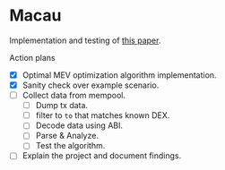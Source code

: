 # Macau

Implementation and testing of [this paper](https://dl.acm.org/doi/10.1145/3736252.3742581).

Action plans
-[x] Optimal MEV optimization algorithm implementation.
-[x] Sanity check over example scenario.
-[ ] Collect data from mempool.
    -[ ] Dump tx data.
    -[ ] filter to `to` that matches known DEX.
    -[ ] Decode data using ABI.
    -[ ] Parse & Analyze.
    -[ ] Test the algorithm.
-[ ] Explain the project and document findings.
